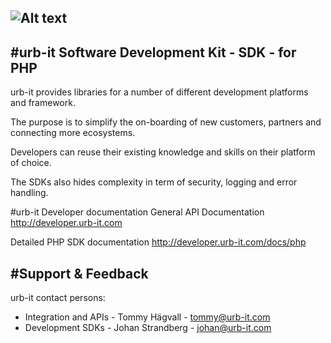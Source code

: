 ![Alt text](https://tng.zerolime.se/_upload/tng/img/bed7d297-04c5-4568-afae-cc4bec68e3ad_300x120.jpg "urb-it")
----
#urb-it Software Development Kit - SDK - for PHP
----

urb-it provides libraries for a number of different development platforms and framework.

The purpose is to simplify the on-boarding of new customers, partners and connecting more ecosystems.

Developers can reuse their existing knowledge and skills on their platform of choice.

The SDKs also hides complexity in term of security, logging and error handling.

#urb-it Developer documentation
General API Documentation
http://developer.urb-it.com

Detailed PHP SDK documentation
http://developer.urb-it.com/docs/php

#Support & Feedback
------------
urb-it contact persons:

* Integration and APIs - Tommy Hägvall - tommy@urb-it.com
* Development SDKs - Johan Strandberg - johan@urb-it.com

